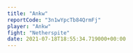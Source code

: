 ```yaml
---
title: "Ankw"
reportCode: "3n1wYpcTb84QrmFj"
player: "Ankw"
fight: "Netherspite"
date: 2021-07-18T18:55:34.719000+00:00
---
```

